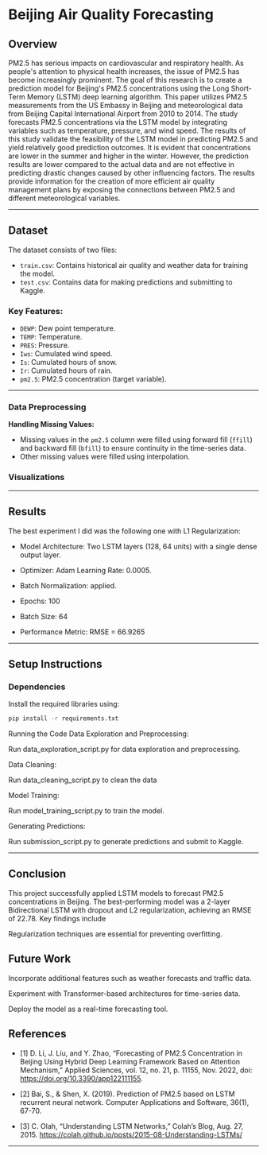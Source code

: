 # Beijing Air Quality Forecasting

## Overview

PM2.5 has serious impacts on cardiovascular and respiratory health. As people's attention to physical health increases, the issue of PM2.5 has become increasingly prominent. The goal of this research is to create a prediction model for Beijing's PM2.5 concentrations using the Long Short-Term Memory (LSTM) deep learning algorithm. This paper utilizes PM2.5 measurements from the US Embassy in Beijing and meteorological data from Beijing Capital International Airport from 2010 to 2014. The study forecasts PM2.5 concentrations via the LSTM model by integrating variables such as temperature, pressure, and wind speed. The results of this study validate the feasibility of the LSTM model in predicting PM2.5 and yield relatively good prediction outcomes. It is evident that concentrations are lower in the summer and higher in the winter. However, the prediction results are lower compared to the actual data and are not effective in predicting drastic changes caused by other influencing factors. The results provide information for the creation of more efficient air quality management plans by exposing the connections between PM2.5 and different meteorological variables.

---

## Dataset

The dataset consists of two files:

- `train.csv`: Contains historical air quality and weather data for training the model.
- `test.csv`: Contains data for making predictions and submitting to Kaggle.

### Key Features:

- `DEWP`: Dew point temperature.
- `TEMP`: Temperature.
- `PRES`: Pressure.
- `Iws`: Cumulated wind speed.
- `Is`: Cumulated hours of snow.
- `Ir`: Cumulated hours of rain.
- `pm2.5`: PM2.5 concentration (target variable).

---

### Data Preprocessing

 **Handling Missing Values:**

   - Missing values in the `pm2.5` column were filled using forward fill (`ffill`) and backward fill (`bfill`) to ensure continuity in the time-series data.
   - Other missing values were filled using interpolation.

### Visualizations




---

## Results

The best experiment I did was the following one with L1 Regularization:

- Model Architecture: Two LSTM layers (128, 64 units) with a single dense output layer.
  
- Optimizer: Adam Learning Rate: 0.0005.

- Batch Normalization: applied. 

- Epochs: 100 

- Batch Size: 64 

- Performance Metric: RMSE = 66.9265


---

## Setup Instructions

### Dependencies

Install the required libraries using:

```bash
pip install -r requirements.txt
```

Running the Code
Data Exploration and Preprocessing:

Run data_exploration_script.py for data exploration and preprocessing.

Data Cleaning:

Run data_cleaning_script.py to clean the data

Model Training:

Run model_training_script.py to train the model.

Generating Predictions:

Run submission_script.py to generate predictions and submit to Kaggle.

---

## Conclusion

This project successfully applied LSTM models to forecast PM2.5 concentrations in Beijing. The best-performing model was a 2-layer Bidirectional LSTM with dropout and L2 regularization, achieving an RMSE of 22.78. Key findings include

Regularization techniques are essential for preventing overfitting.

## Future Work

Incorporate additional features such as weather forecasts and traffic data.

Experiment with Transformer-based architectures for time-series data.

Deploy the model as a real-time forecasting tool.



## References


- [1] D. Li, J. Liu, and Y. Zhao, “Forecasting of PM2.5 Concentration in Beijing Using Hybrid Deep Learning Framework Based on Attention Mechanism,” Applied Sciences, vol. 12, no. 21, p. 11155, Nov. 2022, doi: https://doi.org/10.3390/app122111155. ‌

- [2] Bai, S., & Shen, X. (2019). Prediction of PM2.5 based on LSTM recurrent neural network. Computer Applications and Software, 36(1), 67-70.

- [3]  C. Olah, “Understanding LSTM Networks,” Colah’s Blog, Aug. 27, 2015. https://colah.github.io/posts/2015-08-Understanding-LSTMs/

---
